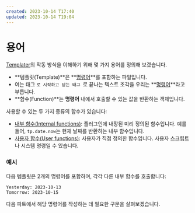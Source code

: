 ```yaml
---
created: 2023-10-14 T17:40
updated: 2023-10-14 T19:04
---
```

# 용어

[Templater](https://github.com/SilentVoid13/Templater)의 작동 방식을 이해하기 위해 몇 가지 용어를 정의해 보겠습니다.

- **템플릿(Template)**은 **[명령어](./commands/overview-ko.md)**를 포함하는 파일입니다.
- 여는 태그 `로 시작하고 닫는 태그 `로 끝나는 텍스트 조각을 우리는 **[명령어](./commands/overview-ko.md)**라고 부릅니다.
- **함수(Function)**는 **명령어** 내에서 호출할 수 있는 값을 반환하는 객체입니다.

사용할 수 있는 두 가지 종류의 함수가 있습니다:

- [내부 함수(Internal functions)](./internal-functions/overview-ko.md): 플러그인에 내장된 미리 정의된 함수입니다. 예를 들어, `tp.date.now`는 현재 날짜를 반환하는 내부 함수입니다.
- [사용자 함수(User functions)](./user-functions/overview-ko.md): 사용자가 직접 정의한 함수입니다. 사용자 스크립트나 시스템 명령일 수 있습니다.

### 예시

다음 템플릿은 2개의 명령어를 포함하며, 각각 다른 내부 함수를 호출합니다:

```
Yesterday: 2023-10-13
Tomorrow: 2023-10-15
```

다음 파트에서 해당 명령어를 작성하는 데 필요한 구문을 살펴보겠습니다.